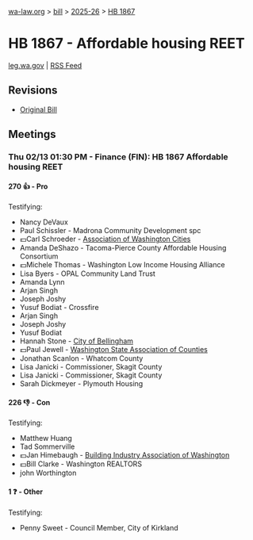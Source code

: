 [wa-law.org](/) > [bill](/bill/) > [2025-26](/bill/2025-26/) > [HB 1867](/bill/2025-26/hb/1867/)

# HB 1867 - Affordable housing REET
[leg.wa.gov](https://app.leg.wa.gov/billsummary?BillNumber=1867&Year=2025&Initiative=false) | [RSS Feed](./rss.xml)

## Revisions
* [Original Bill](1/)

## Meetings
### Thu 02/13 01:30 PM - Finance (FIN): HB 1867 Affordable housing REET
#### 270 👍 - Pro
Testifying:
* Nancy DeVaux
* Paul Schissler - Madrona Community Development spc
* 💵Carl Schroeder - [Association of Washington Cities](/org/association_of_washington_cities/)
* Amanda DeShazo - Tacoma-Pierce County Affordable Housing Consortium
* 💵Michele Thomas - Washington Low Income Housing Alliance
* Lisa Byers - OPAL Community Land Trust
* Amanda Lynn
* Arjan Singh
* Joseph Joshy
* Yusuf Bodiat - Crossfire
* Arjan Singh
* Joseph Joshy
* Yusuf Bodiat
* Hannah Stone - [City of Bellingham](/org/city_of_bellingham/)
* 💵Paul Jewell - [Washington State Association of Counties](/org/washington_state_association_of_counties/)
* Jonathan Scanlon - Whatcom County
* Lisa Janicki - Commissioner, Skagit County
* Lisa Janicki - Commissioner, Skagit County
* Sarah Dickmeyer - Plymouth Housing

#### 226 👎 - Con
Testifying:
* Matthew Huang
* Tad Sommerville
* 💵Jan Himebaugh - [Building Industry Association of Washington](/org/building_industry_association_of_washington/)
* 💵Bill Clarke - Washington REALTORS
* john Worthington

#### 1 ❓ - Other
Testifying:
* Penny Sweet - Council Member,  City of Kirkland
